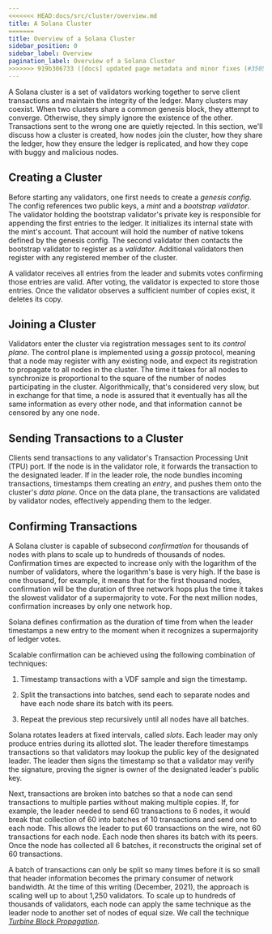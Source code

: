 ```yaml
---
<<<<<<< HEAD:docs/src/cluster/overview.md
title: A Solana Cluster
=======
title: Overview of a Solana Cluster
sidebar_position: 0
sidebar_label: Overview
pagination_label: Overview of a Solana Cluster
>>>>>>> 919b306733 ([docs] updated page metadata and minor fixes (#35059)):docs/src/clusters/index.md
---
```


A Solana cluster is a set of validators working together to serve client transactions and maintain the integrity of the ledger. Many clusters may coexist. When two clusters share a common genesis block, they attempt to converge. Otherwise, they simply ignore the existence of the other. Transactions sent to the wrong one are quietly rejected. In this section, we'll discuss how a cluster is created, how nodes join the cluster, how they share the ledger, how they ensure the ledger is replicated, and how they cope with buggy and malicious nodes.

## Creating a Cluster

Before starting any validators, one first needs to create a _genesis config_. The config references two public keys, a _mint_ and a _bootstrap validator_. The validator holding the bootstrap validator's private key is responsible for appending the first entries to the ledger. It initializes its internal state with the mint's account. That account will hold the number of native tokens defined by the genesis config. The second validator then contacts the bootstrap validator to register as a _validator_. Additional validators then register with any registered member of the cluster.

A validator receives all entries from the leader and submits votes confirming those entries are valid. After voting, the validator is expected to store those entries. Once the validator observes a sufficient number of copies exist, it deletes its copy.

## Joining a Cluster

Validators enter the cluster via registration messages sent to its _control plane_. The control plane is implemented using a _gossip_ protocol, meaning that a node may register with any existing node, and expect its registration to propagate to all nodes in the cluster. The time it takes for all nodes to synchronize is proportional to the square of the number of nodes participating in the cluster. Algorithmically, that's considered very slow, but in exchange for that time, a node is assured that it eventually has all the same information as every other node, and that information cannot be censored by any one node.

## Sending Transactions to a Cluster

Clients send transactions to any validator's Transaction Processing Unit \(TPU\) port. If the node is in the validator role, it forwards the transaction to the designated leader. If in the leader role, the node bundles incoming transactions, timestamps them creating an _entry_, and pushes them onto the cluster's _data plane_. Once on the data plane, the transactions are validated by validator nodes, effectively appending them to the ledger.

## Confirming Transactions

A Solana cluster is capable of subsecond _confirmation_ for thousands of nodes with plans to scale up to hundreds of thousands of nodes.  Confirmation times are expected to increase only with the logarithm of the number of validators, where the logarithm's base is very high. If the base is one thousand, for example, it means that for the first thousand nodes, confirmation will be the duration of three network hops plus the time it takes the slowest validator of a supermajority to vote. For the next million nodes, confirmation increases by only one network hop.

Solana defines confirmation as the duration of time from when the leader timestamps a new entry to the moment when it recognizes a supermajority of ledger votes.

Scalable confirmation can be achieved using the following combination of techniques:

1. Timestamp transactions with a VDF sample and sign the timestamp.

2. Split the transactions into batches, send each to separate nodes and have each node share its batch with its peers.

3. Repeat the previous step recursively until all nodes have all batches.

Solana rotates leaders at fixed intervals, called _slots_. Each leader may only produce entries during its allotted slot. The leader therefore timestamps transactions so that validators may lookup the public key of the designated leader. The leader then signs the timestamp so that a validator may verify the signature, proving the signer is owner of the designated leader's public key.

Next, transactions are broken into batches so that a node can send transactions to multiple parties without making multiple copies. If, for example, the leader needed to send 60 transactions to 6 nodes, it would break that collection of 60 into batches of 10 transactions and send one to each node. This allows the leader to put 60 transactions on the wire, not 60 transactions for each node. Each node then shares its batch with its peers. Once the node has collected all 6 batches, it reconstructs the original set of 60 transactions.

A batch of transactions can only be split so many times before it is so small that header information becomes the primary consumer of network bandwidth. At the time of this writing (December, 2021), the approach is scaling well up to about 1,250 validators. To scale up to hundreds of thousands of validators, each node can apply the same technique as the leader node to another set of nodes of equal size. We call the technique [_Turbine Block Propagation_](turbine-block-propagation.md).
